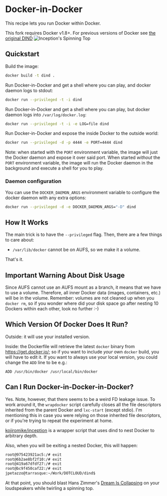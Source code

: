 # Docker-in-Docker

This recipe lets you run Docker within Docker.

This fork requires Docker v1.8+.
For previous versions of Docker see [the original DIND](https://github.com/jpetazzo/dind)
![Inception's Spinning Top](https://raw.githubusercontent.com/dennisfoconnor/dind/master/spintop.jpg)

## Quickstart

Build the image:
```bash
docker build -t dind .
```

Run Docker-in-Docker and get a shell where you can play, and docker daemon logs
to stdout:
```bash
docker run --privileged -t -i dind
```

Run Docker-in-Docker and get a shell where you can play, but docker daemon logs
into `/var/log/docker.log`:
```bash
docker run --privileged -t -i -e LOG=file dind
```

Run Docker-in-Docker and expose the inside Docker to the outside world:
```bash
docker run --privileged -d -p 4444 -e PORT=4444 dind
```

Note: when started with the `PORT` environment variable, the image will just
the Docker daemon and expose it over said port. When started *without* the
`PORT` environment variable, the image will run the Docker daemon in the
background and execute a shell for you to play.

### Daemon configuration

You can use the `DOCKER_DAEMON_ARGS` environment variable to configure the
docker daemon with any extra options:
```bash
docker run --privileged -d -e DOCKER_DAEMON_ARGS="-D" dind
```
## How It Works

The main trick is to have the `--privileged` flag. Then, there are a few things
to care about:

- `/var/lib/docker` cannot be on AUFS, so we make it a volume.

That's it.


## Important Warning About Disk Usage

Since AUFS cannot use an AUFS mount as a branch, it means that we have to
use a volume. Therefore, all inner Docker data (images, containers, etc.)
will be in the volume. Remember: volumes are not cleaned up when you
`docker rm`, so if you wonder where did your disk space go after nesting
10 Dockers within each other, look no further :-)


## Which Version Of Docker Does It Run?

Outside: it will use your installed version.

Inside: the Dockerfile will retrieve the latest `docker` binary from
https://get.docker.io/; so if you want to include *your* own `docker`
build, you will have to edit it. If you want to always use your local
version, you could change the `ADD` line to be e.g.:

    ADD /usr/bin/docker /usr/local/bin/docker


## Can I Run Docker-in-Docker-in-Docker?

Yes. Note, however, that there seems to be a weird FD leakage issue.
To work around it, the `wrapdocker` script carefully closes all the
file descriptors inherited from the parent Docker and `lxc-start`
(except stdio). I'm mentioning this in case you were relying on
those inherited file descriptors, or if you're trying to repeat
the experiment at home.

[kojiromike/inception](https://github.com/kojiromike/inception) is
a wrapper script that uses dind to nest Docker to arbitrary depth.

Also, when you will be exiting a nested Docker, this will happen:

```bash
root@975423921ac5:/# exit
root@6b2ae8bf2f10:/# exit
root@419a67dfdf27:/# exit
root@bc9f450caf22:/# exit
jpetazzo@tarrasque:~/Work/DOTCLOUD/dind$
```

At that point, you should blast Hans Zimmer's [Dream Is Collapsing](
http://www.youtube.com/watch?v=imamcajBEJs) on your loudspeakers while twirling
a spinning top.
